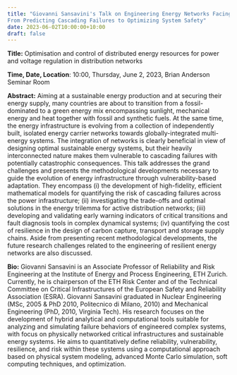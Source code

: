 ```yaml
---
title: "Giovanni Sansavini's Talk on Engineering Energy Networks Facing Global Transition:
From Predicting Cascading Failures to Optimizing System Safety"
date: 2023-06-02T10:00:00+10:00
draft: false
---
```



__Title:__ Optimisation and control of distributed energy resources for power
and voltage regulation in distribution networks


__Time, Date, Location__: 10:00, Thursday, June 2, 2023, Brian Anderson Seminar Room


__Abstract:__ Aiming at a sustainable energy production and at securing their
energy supply, many countries are about to transition from a fossil-dominated to
a green energy mix encompassing sunlight, mechanical energy and heat together
with fossil and synthetic fuels. At the same time, the energy infrastructure is
evolving from a collection of independently built, isolated energy carrier
networks towards globally-integrated multi-energy systems. The integration of
networks is clearly beneficial in view of designing optimal sustainable energy
systems, but their heavily interconnected nature makes them vulnerable to
cascading failures with potentially catastrophic consequences. This talk
addresses the grand challenges and presents the methodological developments
necessary to guide the evolution of energy infrastructure through
vulnerability-based adaptation. They encompass (i) the development of
high-fidelity, efficient mathematical models for quantifying the risk of
cascading failures across the power infrastructure; (ii) investigating the
trade-offs and optimal solutions in the energy trilemma for active distribution
networks; (iii) developing and validating early warning indicators of critical
transitions and fault diagnosis tools in complex dynamical systems; (iv)
quantifying the cost of resilience in the design of carbon capture, transport
and storage supply chains. Aside from presenting recent methodological
developments, the future research challenges related to the engineering of
resilient energy networks are also discussed.


__Bio:__ Giovanni Sansavini is an Associate Professor of Reliability and Risk
Engineering at the Institute of Energy and Process Engineering, ETH Zurich.
Currently, he is chairperson of the ETH Risk Center and of the Technical
Committee on Critical Infrastructures of the European Safety and Reliability
Association (ESRA). Giovanni Sansavini graduated in Nuclear Engineering (MSc,
2005 & PhD 2010, Politecnico di Milano, 2010) and Mechanical Engineering (PhD,
2010, Virginia Tech). His research focuses on the development of hybrid
analytical and computational tools suitable for analyzing and simulating failure
behaviors of engineered complex systems, with focus on physically networked
critical infrastructures and sustainable energy systems. He aims to
quantitatively define reliability, vulnerability, resilience, and risk within
these systems using a computational approach based on physical system modeling,
advanced Monte Carlo simulation, soft computing techniques, and optimization.

